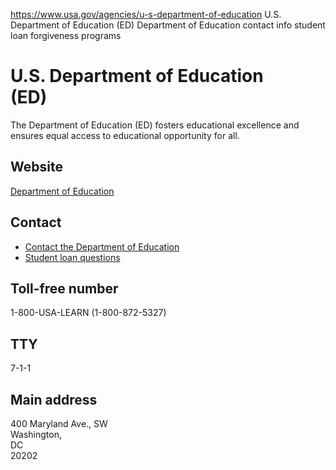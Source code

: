 

https://www.usa.gov/agencies/u-s-department-of-education
U.S. Department of Education (ED)
Department of Education contact info
student loan forgiveness programs

U.S. Department of Education  
(ED)  
=================================  

The Department of Education (ED) fosters educational excellence and ensures equal access to educational opportunity for all.  

Website  
-------  

[Department of Education](https://www.ed.gov/)  

Contact  
-------  

* [Contact the Department of Education](https://www2.ed.gov/about/contacts/gen/index.html)  
* [Student loan questions](https://studentaid.gov/help-center/contact)  

Toll-free number  
----------------  

1-800-USA-LEARN (1-800-872-5327)  

TTY  
---  

7-1-1  

Main address  
------------  

400 Maryland Ave., SW  
Washington,  
DC  
20202
